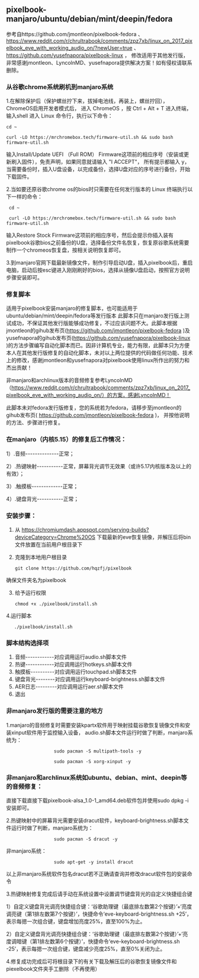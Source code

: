 ## pixelbook-manjaro/ubuntu/debian/mint/deepin/fedora
参考自https://github.com/jmontleon/pixelbook-fedora 、https://www.reddit.com/r/chrultrabook/comments/zpz7xb/linux_on_2017_pixelbook_eve_with_working_audio_on/?newUser=true 、https://github.com/yusefnapora/pixelbook-linux ， 修改适用于其他发行版，非常感谢jmontleon、LyncolnMD、yusefnapora提供解决方案！如有侵权请联系删除。
### 从谷歌chrome系统刷机到manjaro系统
1.在解除保护后（保护螺丝拧下来，拔掉电池线，再装上，螺丝拧回）， ChromeOS启用开发者模式后，
进入 ChromeOS ，按 Ctrl + Alt + T 进入终端，输入shell 进入 Linux 命令行，执行以下命令：

    cd ~

    curl -LO https://mrchromebox.tech/firmware-util.sh && sudo bash firmware-util.sh

输入Install/Update UEFI （Full ROM） Firmware这项前的相应序号（安装或更新刷入固件），免责声明，如果同意就请输入 "I ACCEPT"，
所有提示都输入 y，当需要备份时，插入U盘设备，以完成备份，选择U盘对应的序号进行备份，开始下载固件。

2.当如要还原谷歌chrome os的bios时只需要在任何发行版本的 Linux 终端执行以下一样的命令：

     cd ~

     curl -LO https://mrchromebox.tech/firmware-util.sh && sudo bash firmware-util.sh

输入Restore Stock Firmware这项前的相应序号，然后会提示你插入装有pixelbook谷歌bios之前备份的U盘，选择备份文件名恢复，恢复原谷歌系统需要制作一个chromeos恢复盘，按相关说明恢复即可。

3.到manjaro官网下载最新镜像文件，制作引导启动U盘，插入pixelbook后，重启电脑，启动后按esc键进入刚刚刷好的bios，选择从镜像U盘启动，按照官方说明步骤安装即可。
### 修复脚本
   适用于pixelbook安装manjaro的修复脚本，也可能适用于ubuntu/debian/mint/deepin/fedora等发行版本
此脚本只在manjaro发行版上测试成功，不保证其他发行版能够成功修复，不过应该问题不大。此脚本根据jmontleon的gihub发布页(https://github.com/jmontleon/pixelbook-fedora )及yusefnapora的gihub发布页(https://github.com/yusefnapora/pixelbook-linux )的方法步骤编写自动化脚本而已。因非计算机专业，能力有限，此脚本只为方便本人在其他发行版修复的自动化脚本，未对以上两位提供的代码做任何功能、技术上的修改，感谢jmontleon和yusefnapora对pixelbook使用linux所作出的努力和杰出贡献！

非manjaro和archlinux版本的音频修复参考LyncolnMD（https://www.reddit.com/r/chrultrabook/comments/zpz7xb/linux_on_2017_pixelbook_eve_with_working_audio_on/）的方案，感谢LyncolnMD！

   此脚本未对fedora发行版修复，您的系统若为fedora，请移步至jmontleon的gihub发布页( https://github.com/jmontleon/pixelbook-fedora )， 并按他说明的方法、步骤进行修复。

### 在manjaro（内核5.15）的修复后工作情况：

1）.音频--------------正常；

2）.热键映射-----------正常，屏幕背光调节无效果（或许5.17内核版本及以上的有效）；

3）.触摸板-------------正常；

4）.键盘背光-----------正常；

### 安装步骤：
1. 从 https://chromiumdash.appspot.com/serving-builds?deviceCategory=Chrome%20OS 下载最新的eve恢复镜像，并解压后将bin文件放置在当前用户根目录下

2. 克隆到本地用户根目录

       git clone https://github.com/hqzfj/pixelbook 

确保文件夹名为pixelbook

3. 给予运行权限

       chmod +x ./pixelbook/install.sh

4.运行脚本

       ./pixelbook/install.sh
 
### 脚本结构选择项
1) 音频------------对应调用运行audio.sh脚本文件
2) 热键------------对应调用运行hotkeys.sh脚本文件
3) 触摸板----------对应调用运行touchpad.sh脚本文件
4) 键盘背光--------对应调用运行keyboard-brightness.sh脚本文件
5) AER日志---------对应调用运行aer.sh脚本文件
6) 退出
### 非manjaro发行版的需要注意的地方
1.manjaro的音频修复时需要安装kpartx软件用于映射挂载谷歌恢复镜像文件和安装xinput软件用于监控输入设备，
 audio.sh脚本文件运行时做了判断，manjaro系统为：
 
                      sudo pacman -S multipath-tools -y
                      
                      sudo pacman -S xorg-xinput -y
                      
 ### 非manjaro和archlinux系统如ubuntu、debian、mint、deepin等的音频修复：
   
  直接下载直接下载pixelbook-alsa_1.0-1_amd64.deb软件包并使用sudo dpkg -i安装即可。
   
 2.热键映射中的屏幕背光需要安装dracut软件，keyboard-brightness.sh脚本文件运行时做了判断，manjaro系统为：
 
                      sudo pacman -S dracut -y
                      
   非manjaro系统：
   
                      sudo apt-get -y install dracut
                      
   以上非manjaro系统软件包名dracut若不正确请查询并修改dracut软件包的安装命令

 3.热键映射修复完成后请手动在系统设置中设置调节键盘背光的自定义快捷组合键
 
   1）自定义键盘背光调亮快捷组合键：‘谷歌助理键（最底排左数第2个按键）’+‘亮度调亮键（第1排左数第7个按键）’，快捷命令‘eve-keyboard-brightness.sh +25’，表示每摁一次组合键，键盘增加亮度25%，直至100%为止。
   
   2）自定义键盘背光调亮快捷组合键：‘谷歌助理键（最底排左数第2个按键）’+‘亮度调暗键（第1排左数第6个按键）’，快捷命令‘eve-keyboard-brightness.sh -25’，表示每摁一次组合键，键盘减少亮度25%，直至0%关闭为止。
   
4.修复成功完成后可将根目录下的有关下载及解压后的谷歌恢复镜像文件和piexelbook文件夹手工删除（不再使用）
